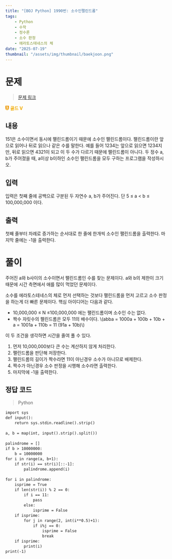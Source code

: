 ```yaml
---
title: "[BOJ Python] 1990번: 소수인팰린드롬"
tags:
    - Python
    - 수학
    - 정수론
    - 소수 판정
    - 에라토스테네스의 체
date: "2025-07-19"
thumbnail: "/assets/img/thumbnail/baekjoon.png"
---
```


# 문제  
> [문제 링크](https://www.acmicpc.net/problem/1990)  
<span style="display: inline-flex; align-items: center;">
  <img src="/img/tier/gold5.png" alt="Gold V" style="height:1em; width:auto; margin-right:4px;">
  <span style="color:#f1a900; font-weight:bold;">골드 V</span>
</span>

## 내용
151은 소수이면서 동시에 팰린드롬이기 때문에 소수인 팰린드롬이다. 팰린드롬이란 앞으로 읽어나 뒤로 읽으나 같은 수를 말한다. 예를 들어 1234는 앞으로 읽으면 1234지만, 뒤로 읽으면 4321이 되고 이 두 수가 다르기 때문에 팰린드롬이 아니다. 두 정수 a, b가 주어졌을 때, a이상 b이하인 소수인 팰린드롬을 모두 구하는 프로그램을 작성하시오.

## 입력
입력은 첫째 줄에 공백으로 구분된 두 자연수 a, b가 주어진다. 단 5 ≤ a < b ≤ 100,000,000 이다.

## 출력
첫째 줄부터 차례로 증가하는 순서대로 한 줄에 한개씩 소수인 팰린드롬을 출력한다. 마지막 줄에는 -1을 출력한다.

# 풀이
주어진 a와 b사이의 소수이면서 팰린드롬인 수를 찾는 문제이다.
a와 b의 제한이 크기 때문에 시간 측면에서 애를 많이 먹었던 문제이다.

소수를 에라토스테네스의 체로 먼저 선택하는 것보다 팰린드롬을 먼저 고르고 소수 판정을 하는게 더 빠른 문제이다.
핵심 아이디어는 다음과 같다.
- 10,000,000 ≤ N ≤100,000,000 에는 팰린드롬이며 소수인 수는 없다.
- 짝수 자릿수의 펠린드롬은 모두 11의 배수이다.
\\(abba = 1000a + 100b + 10b + a = 1001a + 110b = 11  (91a + 10b)\\)

이 두 조건을 생각하면 시간을 줄여 풀 수 있다.

1. 먼저 10,000,000보다 큰 수는 계산하지 않게 처리한다.
2. 팰린드롬을 판단해 저장한다.
3. 팰린드롬의 길이가 짝수라면 11이 아닌경우 소수가 아니므로 배제한다.
4. 짝수가 아닌경우 소수 판정을 시행해 소수라면 출력한다.
5. 마지막에 -1을 출력한다.

## 정답 코드
> Python

```
import sys
def input():
    return sys.stdin.readline().strip()

a, b = map(int, input().strip().split())

palindrome = []
if b > 10000000:
    b = 10000000
for i in range(a, b+1):
    if str(i) == str(i)[::-1]:
        palindrome.append(i)

for i in palindrome:
    isprime = True
    if len(str(i)) % 2 == 0:
        if i == 11:
            pass
        else:
            isprime = False
    if isprime:
        for j in range(2, int(i**0.5)+1):
            if i%j == 0:
                isprime = False
                break
    if isprime:
        print(i)
print(-1)
```